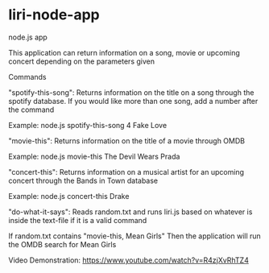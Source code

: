 # liri-node-app
node.js app

This application can return information on a song, movie or upcoming concert depending on the parameters given

Commands

"spotify-this-song":  Returns information on the title on a song through the spotify database.  If you would like more than one song, add a number after the command

Example:  node.js spotify-this-song 4 Fake Love

"movie-this": Returns information on the title of a movie through OMDB

Example:  node.js movie-this The Devil Wears Prada

"concert-this": Returns information on a musical artist for an upcoming concert through the Bands in Town database

Example:  node.js concert-this Drake

"do-what-it-says": Reads random.txt and runs liri.js based on whatever is inside the text-file if it is a valid command

If random.txt contains "movie-this, Mean Girls" Then the application will run the OMDB search for Mean Girls

Video Demonstration: https://www.youtube.com/watch?v=R4zjXvRhTZ4